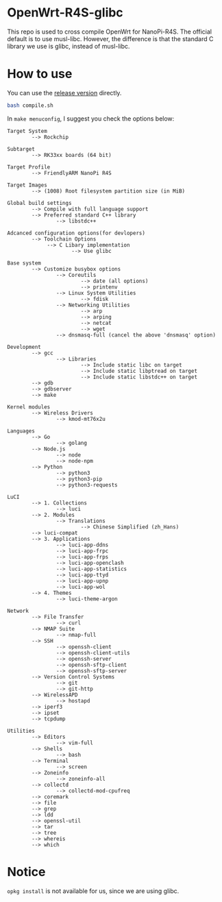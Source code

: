 # OpenWrt-R4S-glibc
This repo is used to cross compile OpenWrt for NanoPi-R4S. 
The official default is to use musl-libc.
However, the difference is that the standard C library we use is glibc, instead of musl-libc. 

# How to use

You can use the [release version](https://github.com/SunBK201/OpenWrt-R4S-glibc/releases) directly.

```bash
bash compile.sh
```

In `make menuconfig`, I suggest you check the options below:

```
Target System
        --> Rockchip

Subtarget
        --> RK33xx boards (64 bit)

Target Profile
        --> FriendlyARM NanoPi R4S

Target Images
        --> (1008) Root filesystem partition size (in MiB)

Global build settings 
		--> Compile with full language support
		--> Preferred standard C++ library 
				--> libstdc++

Adcanced configuration options(for devlopers)
		--> Toolchain Options
			 --> C Libary implementation
					 --> Use glibc

Base system 
		--> Customize busybox options 
				--> Coreutils
						--> date (all options)
						--> printenv
				--> Linux System Utilities 
						--> fdisk
				--> Networking Utilities 
						--> arp
						--> arping
						--> netcat
						--> wget
				--> dnsmasq-full (cancel the above 'dnsmasq' option)

Development 
		--> gcc
				--> Libraries  
						--> Include static libc on target
						--> Include static libptread on target
						--> Include static libstdc++ on target
		--> gdb
		--> gdbserver
		--> make

Kernel modules
		--> Wireless Drivers
				--> kmod-mt76x2u

Languages
		--> Go
				--> golang
		--> Node.js
				--> node
				--> node-npm
		--> Python
				--> python3
				--> python3-pip
				--> python3-requests

LuCI
		--> 1. Collections
				--> luci
		--> 2. Modules
				--> Translations
						--> Chinese Simplified (zh_Hans)
		--> luci-compat
		--> 3. Applications
				--> luci-app-ddns
				--> luci-app-frpc
				--> luci-app-frps
				--> luci-app-openclash
				--> luci-app-statistics
				--> luci-app-ttyd
				--> luci-app-upnp
				--> luci-app-wol
		--> 4. Themes
				--> luci-theme-argon

Network
		--> File Transfer
				--> curl
		--> NMAP Suite
				--> nmap-full
		--> SSH
				--> openssh-client
				--> openssh-client-utils
				--> openssh-server
				--> openssh-sftp-client
				--> openssh-sftp-server
		--> Version Control Systems
				--> git
				--> git-http
		--> WirelessAPD
				--> hostapd
		--> iperf3
		--> ipset
		--> tcpdump

Utilities
		--> Editors
				--> vim-full
		--> Shells
				--> bash
		--> Terminal
				--> screen
		--> Zoneinfo
				--> zoneinfo-all
		--> collectd
				--> collectd-mod-cpufreq
		--> coremark
		--> file
		--> grep
		--> ldd
		--> openssl-util
		--> tar
		--> tree
		--> whereis
		--> which
```

# Notice
`opkg install` is not available for us, since we are using glibc.



